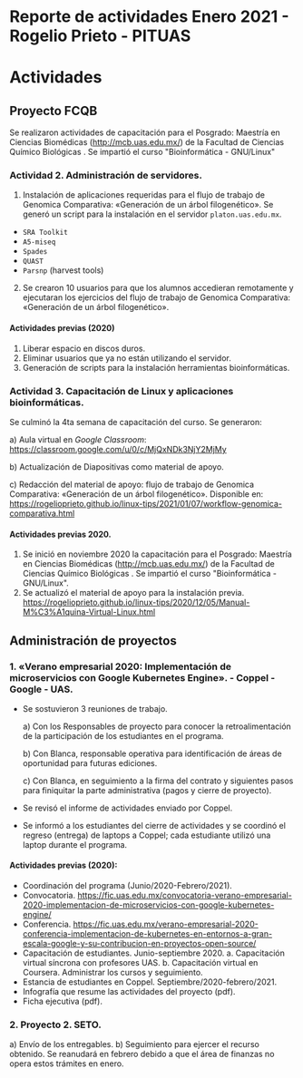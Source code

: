 # Reporte de actividades Enero 2021 - Rogelio Prieto - PITUAS


# Actividades

## Proyecto FCQB
Se realizaron actividades de capacitación para el Posgrado: Maestría en Ciencias Biomédicas (<http://mcb.uas.edu.mx/>) de la Facultad de Ciencias Químico Biológicas . Se impartió el curso "Bioinformática - GNU/Linux"
### Actividad 2. Administración de servidores.
1. Instalación de aplicaciones requeridas para el flujo de trabajo de Genomica Comparativa: «Generación de un árbol filogenético». Se generó un script para la instalación en el servidor ```platon.uas.edu.mx```.

- ```SRA Toolkit```
- ```A5-miseq```
- ```Spades```
- ```QUAST```
- ```Parsnp``` (harvest tools)

2. Se crearon 10 usuarios para que los alumnos accedieran remotamente y ejecutaran los ejercicios del flujo de trabajo de Genomica Comparativa: «Generación de un árbol filogenético».

#### Actividades previas (2020)
1. Liberar espacio en discos duros.
2. Eliminar usuarios que ya no están utilizando el servidor.
3. Generación de scripts para la instalación herramientas bioinformáticas. 

### Actividad 3. Capacitación de Linux y aplicaciones bioinformáticas.
Se culminó la 4ta semana de capacitación del curso. 
Se generaron:

a) Aula virtual en _Google Classroom_: <https://classroom.google.com/u/0/c/MjQxNDk3NjY2MjMy>

b) Actualización de Diapositivas como material de apoyo.

c) Redacción del material de apoyo: flujo de trabajo de Genomica Comparativa: «Generación de un árbol filogenético». Disponible en: 
<https://rogelioprieto.github.io/linux-tips/2021/01/07/workflow-genomica-comparativa.html>

#### Actividades previas 2020.
1. Se inició en noviembre 2020 la capacitación para el Posgrado: Maestría en Ciencias Biomédicas (<http://mcb.uas.edu.mx/>) de la Facultad de Ciencias Químico Biológicas . Se impartió el curso "Bioinformática - GNU/Linux".
2. Se actualizó el material de apoyo para la instalación previa. <https://rogelioprieto.github.io/linux-tips/2020/12/05/Manual-M%C3%A1quina-Virtual-Linux.html>

## Administración de proyectos
### 1. «Verano empresarial 2020: Implementación de microservicios con Google Kubernetes Engine».  - Coppel - Google - UAS.
- Se sostuvieron 3 reuniones de trabajo.

  a) Con los Responsables de proyecto para conocer la retroalimentación de la participación de los estudiantes en el programa.

  b) Con Blanca, responsable operativa para identificación de áreas de oportunidad para futuras ediciones.

  c) Con Blanca, en seguimiento a la firma del contrato y siguientes pasos para finiquitar la parte administrativa (pagos y cierre de proyecto).

- Se revisó el informe de actividades enviado por Coppel.
- Se informó a los estudiantes del cierre de actividades y se coordinó el regreso (entrega) de laptops a Coppel; cada estudiante utilizó una laptop durante el programa.

#### Actividades previas (2020):
- Coordinación del programa (Junio/2020-Febrero/2021).
- Convocatoria. <https://fic.uas.edu.mx/convocatoria-verano-empresarial-2020-implementacion-de-microservicios-con-google-kubernetes-engine/>
- Conferencia. <https://fic.uas.edu.mx/verano-empresarial-2020-conferencia-implementacion-de-kubernetes-en-entornos-a-gran-escala-google-y-su-contribucion-en-proyectos-open-source/>
- Capacitación de estudiantes. Junio-septiembre 2020.
  a. Capacitación virtual síncrona con profesores UAS.
  b. Capacitación virtual en Coursera. Administrar los cursos y seguimiento.
- Estancia de estudiantes en Coppel. Septiembre/2020-febrero/2021.
- Infografía que resume las actividades del proyecto (pdf).
- Ficha ejecutiva (pdf).


###  2. Proyecto 2. SETO.
 a) Envío de los entregables.
 b) Seguimiento para ejercer el recurso obtenido. Se reanudará en febrero debido a que el área de finanzas no opera estos trámites en enero.
 
 
 



